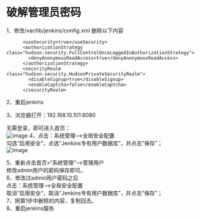 破解管理员密码  
=============
1、修改/var/lib/jenkins/config.xml     删除以下内容  
```
      <useSecurity>true</useSecurity>
      <authorizationStrategy class="hudson.security.FullControlOnceLoggedInAuthorizationStrategy">
        <denyAnonymousReadAccess>true</denyAnonymousReadAccess>
      </authorizationStrategy>
      <securityRealm class="hudson.security.HudsonPrivateSecurityRealm">
        <disableSignup>true</disableSignup>
        <enableCaptcha>false</enableCaptcha>
      </securityRealm>
```  
2、重启jenkins  

3、浏览器打开：192.168.10.101:8080  

无需登录，即可进入首页：  
![image](https://github.com/mykubernetes/linux-install/blob/master/image/jenkins31.jpg)
4、点击：系统管理-->全局安全配置  
勾选“启用安全“，点选“Jenkins专有用户数据库”，并点击“保存”；  
![image](https://github.com/mykubernetes/linux-install/blob/master/image/jenkins32.jpg)


5、重新点击首页>“系统管理”-->管理用户  
修改admin用户的密码保存即可。  
6、修改过admin用户密码之后  
点击：系统管理-->全局安全配置  
取消“启用安全“，取消“Jenkins专有用户数据库”，并点击“保存”；  
7、把第1步中删除的内容，复制回去。  
8、重启jenkins服务  
